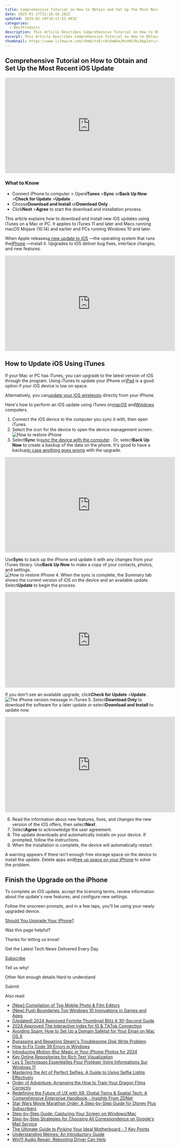 ```yaml
---
title: Comprehensive Tutorial on How to Obtain and Set Up the Most Recent iOS Update
date: 2025-01-17T21:16:18.281Z
updated: 2025-01-19T19:17:53.493Z
categories:
  - BestProducts
description: This Article Describes Comprehensive Tutorial on How to Obtain and Set Up the Most Recent iOS Update
excerpt: This Article Describes Comprehensive Tutorial on How to Obtain and Set Up the Most Recent iOS Update
thumbnail: https://www.lifewire.com/thmb/txErc9idaWVeJRvVHCVkL0bpIeY=/400x300/filters:no_upscale():max_bytes(150000):strip_icc():format(webp)/ios-update-56a536193df78cf77286f3de.jpg
---
```


## Comprehensive Tutorial on How to Obtain and Set Up the Most Recent iOS Update

<!-- affiliate ads begin -->
<iframe width="560" height="315" src="https://www.youtube.com/embed/5EKBEujWCw4?si=PwVvvervi8OrYaEA" title="YouTube video player" frameborder="0" allow="accelerometer; autoplay; clipboard-write; encrypted-media; gyroscope; picture-in-picture; web-share" referrerpolicy="strict-origin-when-cross-origin" allowfullscreen></iframe>
<!-- affiliate ads end -->

### What to Know

* Connect iPhone to computer > Open**iTunes** \>**Sync** or**Back Up Now** \>**Check for Update** \>**Update** .
* Choose**Download and Install** or**Download Only** .
* Click**Next** \>**Agree** to start the download and installation process.

 This article explains how to download and install new iOS updates using iTunes on a Mac or PC. It applies to iTunes 11 and later and Macs running macOS Mojave (10.14) and earlier and PCs running Windows 10 and later.

 When Apple releases[a new update to iOS](https://www.lifewire.com/ios-versions-4147730) —the operating system that runs the[iPhone](https://www.lifewire.com/pick-best-iphone-for-you-1999293) —install it. Upgrades to iOS deliver bug fixes, interface changes, and new features.

<!-- affiliate ads begin -->
<iframe width="560" height="315" src="https://www.youtube.com/embed/omWG4u39lmE?si=yk1AEo_gzDpGjYbl" title="YouTube video player" frameborder="0" allow="accelerometer; autoplay; clipboard-write; encrypted-media; gyroscope; picture-in-picture; web-share" referrerpolicy="strict-origin-when-cross-origin" allowfullscreen></iframe>
<!-- affiliate ads end -->

## How to Update iOS Using iTunes

 If your Mac or PC has iTunes, you can upgrade to the latest version of iOS through the program. Using iTunes to update your iPhone or[iPad](https://www.lifewire.com/why-cant-i-upgrade-ipad-1994326) is a good option if your iOS device is low on space.

 Alternatively, you can[update your iOS wirelessly](https://www.lifewire.com/upgrade-ios-on-iphone-connecting-itunes-1999188) directly from your iPhone.

 Here's how to perform an iOS update using iTunes on[macOS](https://www.lifewire.com/what-is-macos-4691239) and[Windows](https://www.lifewire.com/brief-history-of-microsoft-windows-3507078) computers.

1. Connect the iOS device to the computer you sync it with, then open iTunes.
2. Select the icon for the device to open the device management screen.  
![How to restore iPhone](https://www.lifewire.com/thmb/64V3QGUEgeSdmkWN46eKp1DACBY=/1500x0/filters:no_upscale():max_bytes(150000):strip_icc():format(webp)/001-how-to-restore-an-iphone-577630-96c8daae9421440fb79e6b2625de9d57.jpg)
3. Select**Sync** to[sync the device with the computer](https://www.lifewire.com/sync-iphone-to-computer-2000128) . Or, select**Back Up Now** to create a backup of the data on the phone. It's good to have a backup[in case anything goes wrong](https://www.lifewire.com/restore-iphone-from-backup-2000296) with the upgrade.  

<!-- affiliate ads begin -->
<iframe width="560" height="315" src="https://www.youtube.com/embed/_SbYznUy_zY?si=ThBkP934r3mizi48" title="YouTube video player" frameborder="0" allow="accelerometer; autoplay; clipboard-write; encrypted-media; gyroscope; picture-in-picture; web-share" referrerpolicy="strict-origin-when-cross-origin" allowfullscreen></iframe>
<!-- affiliate ads end -->

 Use**Sync** to back up the iPhone and update it with any changes from your iTunes library. Use**Back Up Now** to make a copy of your contacts, photos, and settings.  
![How to restore iPhone](https://www.lifewire.com/thmb/OTxm37NI10tJP5VSAoT6KGLe-i8=/1500x0/filters:no_upscale():max_bytes(150000):strip_icc():format(webp)/002-how-to-restore-an-iphone-577630-fede4c16de1a403d9b5b15c9f2c3ba00.jpg)
4. When the sync is complete, the Summary tab shows the current version of iOS on the device and an available update. Select**Update** to begin the process.  

<!-- affiliate ads begin -->
<iframe width="560" height="315" src="https://www.youtube.com/embed/0Kr7Dpw0HuM?si=05wWDXdPgmC-oBBE" title="YouTube video player" frameborder="0" allow="accelerometer; autoplay; clipboard-write; encrypted-media; gyroscope; picture-in-picture; web-share" referrerpolicy="strict-origin-when-cross-origin" allowfullscreen></iframe>
<!-- affiliate ads end -->

 If you don't see an available upgrade, click**Check for Update** \>**Update** .  
![The iPhone version message in iTunes](https://www.lifewire.com/thmb/lSuuSjKRGv0JzuM44KaQfl5FdYk=/1500x0/filters:no_upscale():max_bytes(150000):strip_icc():format(webp)/001-upgrade-iphones-operating-system-2000293-62208cc4e98e45ae8cf5e1d6b7b45173.jpg)
5. Select**Download Only** to download the software for a later update or select**Download and Install** to update now.

<!-- affiliate ads begin -->
<iframe width="560" height="315" src="https://www.youtube.com/embed/YwOwUI47FuU?si=NK7IEELjx7_SJSl2" title="YouTube video player" frameborder="0" allow="accelerometer; autoplay; clipboard-write; encrypted-media; gyroscope; picture-in-picture; web-share" referrerpolicy="strict-origin-when-cross-origin" allowfullscreen></iframe>
<!-- affiliate ads end -->

6. Read the information about new features, fixes, and changes the new version of the iOS offers, then select**Next** .
7. Select**Agree** to acknowledge the user agreement.
8. The update downloads and automatically installs on your device. If prompted, follow the instructions.
9. When the installation is complete, the device will automatically restart.

 A warning appears if there isn't enough free storage space on the device to install the update. Delete apps and[free up space on your iPhone](https://www.lifewire.com/update-iphone-with-low-storage-4125574) to solve the problem.

## Finish the Upgrade on the iPhone

 To complete an iOS update, accept the licensing terms, review information about the update's new features, and configure new settings.

 Follow the onscreen prompts, and in a few taps, you'll be using your newly upgraded device.

[Should You Upgrade Your iPhone?](https://www.lifewire.com/should-you-upgrade-your-iphone-7968413)

Was this page helpful?

Thanks for letting us know!

 Get the Latest Tech News Delivered Every Day

[Subscribe](https://www.lifewire.com/#)

Tell us why!

 Other  Not enough details  Hard to understand

 Submit

<ins class="adsbygoogle"
     style="display:block"
     data-ad-format="autorelaxed"
     data-ad-client="ca-pub-7571918770474297"
     data-ad-slot="1223367746"></ins>

<ins class="adsbygoogle"
     style="display:block"
     data-ad-client="ca-pub-7571918770474297"
     data-ad-slot="8358498916"
     data-ad-format="auto"
     data-full-width-responsive="true"></ins>

<span class="atpl-alsoreadstyle">Also read:</span>
<div><ul>
<li><a href="https://extra-lessons.techidaily.com/new-compilation-of-top-mobile-photo-and-film-editors/"><u>[New] Compilation of Top Mobile Photo & Film Editors</u></a></li>
<li><a href="https://extra-guidance.techidaily.com/new-push-boundaries-top-windows-10-innovations-in-games-and-apps/"><u>[New] Push Boundaries Top Windows 10 Innovations in Games and Apps</u></a></li>
<li><a href="https://youtube-data.techidaily.com/ed-2024-approved-fortnite-thumbnail-blitz-a-30-second-guide/"><u>[Updated] 2024 Approved Fortnite Thumbnail Blitz A 30-Second Guide</u></a></li>
<li><a href="https://fox-cloud.techidaily.com/2024-approved-the-interactive-index-for-ig-and-tiktok-connection/"><u>2024 Approved The Interactive Index for IG & TikTok Connection</u></a></li>
<li><a href="https://techtrends.techidaily.com/avoiding-spam-how-to-set-up-a-domain-safelist-for-your-email-on-mac-os-x/"><u>Avoiding Spam: How to Set Up a Domain Safelist for Your Email on Mac OS X</u></a></li>
<li><a href="https://techno-recovery.techidaily.com/bypassing-and-repairing-steams-troublesome-disk-write-problem/"><u>Bypassing and Repairing Steam's Troublesome Disk Write Problem</u></a></li>
<li><a href="https://techtrends.techidaily.com/how-to-fix-code-39-errors-in-windows/"><u>How to Fix Code 39 Errors in Windows</u></a></li>
<li><a href="https://extra-skills.techidaily.com/introducing-motion-blur-magic-in-your-iphone-photos-for-2024/"><u>Introducing Motion-Blur Magic in Your iPhone Photos for 2024</u></a></li>
<li><a href="https://extra-tips.techidaily.com/key-online-repositories-for-rich-text-visualization/"><u>Key Online Repositories for Rich Text Visualization</u></a></li>
<li><a href="https://discover-cheats.techidaily.com/les-5-techniques-essentielles-pour-proteger-votre-informations-sur-windows-11/"><u>Les 5 Techniques Essentielles Pour Protéger Votre Informations Sur Windows 11</u></a></li>
<li><a href="https://techtrends.techidaily.com/mastering-the-art-of-perfect-selfies-a-guide-to-using-selfie-lights-effectively/"><u>Mastering the Art of Perfect Selfies: A Guide to Using Selfie Lights Effectively</u></a></li>
<li><a href="https://techtrends.techidaily.com/order-of-adventure-arranging-the-how-to-train-your-dragon-films-correctly/"><u>Order of Adventure: Arranging the How to Train Your Dragon Films Correctly</u></a></li>
<li><a href="https://app-tips.techidaily.com/redefining-the-future-of-ux-with-xr-digital-twins-and-spatial-tech-a-comprehensive-enterprise-handbook-insights-from-zdnet/"><u>Redefining the Future of UX with XR, Digital Twins & Spatial Tech: A Comprehensive Enterprise Handbook - Insights From ZDNet</u></a></li>
<li><a href="https://techtrends.techidaily.com/star-wars-movie-marathon-order-a-step-by-step-guide-for-disney-plus-subscribers/"><u>Star Wars Movie Marathon Order: A Step-by-Step Guide for Disney Plus Subscribers</u></a></li>
<li><a href="https://techtrends.techidaily.com/step-by-step-guide-capturing-your-screen-on-windowsmac/"><u>Step-by-Step Guide: Capturing Your Screen on Windows/Mac</u></a></li>
<li><a href="https://techtrends.techidaily.com/step-by-step-strategies-for-choosing-all-correspondence-on-googles-mail-service/"><u>Step-by-Step Strategies for Choosing All Correspondence on Google's Mail Service</u></a></li>
<li><a href="https://techtrends.techidaily.com/the-ultimate-guide-to-picking-your-ideal-motherboard-7-key-points/"><u>The Ultimate Guide to Picking Your Ideal Motherboard - 7 Key Points</u></a></li>
<li><a href="https://techtrends.techidaily.com/understanding-memes-an-introductory-guide/"><u>Understanding Memes: An Introductory Guide</u></a></li>
<li><a href="https://driver-install.techidaily.com/win11-audio-repair-rebooting-driver-can-help/"><u>Win11 Audio Repair: Rebooting Driver Can Help</u></a></li>
</ul></div>

